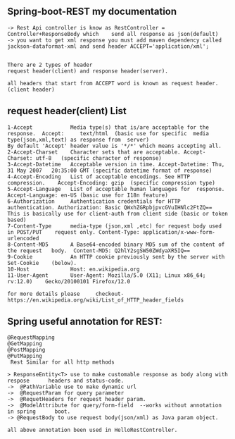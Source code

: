 Spring-boot-REST my documentation
--------------------------------
	-> Rest Api controller is know as RestController = Controller+ResponseBody which 	send all response as json(default)
	-> you want to get xml response you must add maven dependency called 	jackson-dataformat-xml and send header ACCEPT='application/xml';
	
	
	There are 2 types of header
	request header(client) and response header(server).
	
	all headers that start from ACCEPT word is known as request header.(client header)

request header(client) List
-----------------------------
	1-Accept			Media type(s) that is/are acceptable for the response.	Accept: 	text/html  (basic use for specific  media type(json,xml,text) as response from 	server)
	By default 'Accept' header value is '*/*' which means accepting all.
	2-Accept-Charset	Character sets that are acceptable.	Accept-Charset: utf-8  	(specific character of response)
	3-Accept-Datetime	Acceptable version in time.	Accept-Datetime: Thu, 31 May 2007 	20:35:00 GMT (specific datetime format of response)	
	4-Accept-Encoding	List of acceptable encodings. See HTTP 	compression.	Accept-Encoding: gzip  (specific compression type)
	5-Accept-Language  	List of acceptable human languages for 	response.	Accept-Language: en-US (basic use for I18n feature)
	6-Authorization	    Authentication credentials for HTTP 	authentication.	Authorization: Basic QWxhZGRpbjpvcGVuIHNlc2FtZQ==
	This is basically use for client-auth from client side (basic or token based)
	7-Content-Type      media-type (json,xml ,etc) for request body used in POST/PUT 	request only. Content-Type: application/x-www-form-urlencoded
	8-Content-MD5       A Base64-encoded binary MD5 sum of the content of the request 	body.  Content-MD5: Q2hlY2sgSW50ZWdyaXR5IQ==	
	9-Cookie  		    An HTTP cookie previously sent by the server with Set-Cookie 	(below).
	10-Host          	Host: en.wikipedia.org
	11-User-Agent       User-Agent: Mozilla/5.0 (X11; Linux x86_64; rv:12.0) 	Gecko/20100101 Firefox/12.0
	
	for more details please 	checkout-https://en.wikipedia.org/wiki/List_of_HTTP_header_fields




Spring useful annotation for REST:
-----------------------------------
	@RequestMapping
	@GetMapping
	@PostMapping
	@PutMapping
	 Rest Similar for all http methods

	> ResponseEntity<T> use to make customable response as body along with respose 		headers and status-code.
	->  @PathVariable use to make dynamic url 
	->  @RequestParam for query parameter
	->  @RequetHeaders for request header param.
	-> 	@ModelAttribute for query/form-field  --works without annotation in spring 		boot.
	-> @RequestBody to use request body(json/xml) as Java param object.
	
	all above annotation been used in HelloRestController.

 
 



